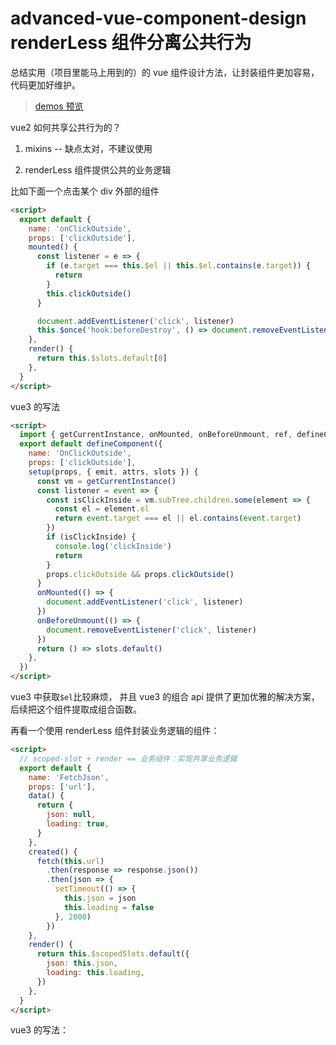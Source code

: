# advanced-vue-component-design renderLess 组件分离公共行为

总结实用（项目里能马上用到的）的 vue 组件设计方法，让封装组件更加容易，代码更加好维护。

> [demos 预览](https://jackchoumine.github.io/advanced-vue-component-design-demos/)

vue2 如何共享公共行为的？

1. mixins -- 缺点太对，不建议使用

2. renderLess 组件提供公共的业务逻辑

比如下面一个点击某个 div 外部的组件

```html
<script>
  export default {
    name: 'onClickOutside',
    props: ['clickOutside'],
    mounted() {
      const listener = e => {
        if (e.target === this.$el || this.$el.contains(e.target)) {
          return
        }
        this.clickOutside()
      }

      document.addEventListener('click', listener)
      this.$once('hook:beforeDestroy', () => document.removeEventListener('click', listener))
    },
    render() {
      return this.$slots.default[0]
    },
  }
</script>
```

vue3 的写法

```html
<script>
  import { getCurrentInstance, onMounted, onBeforeUnmount, ref, defineComponent } from 'vue'
  export default defineComponent({
    name: 'OnClickOutside',
    props: ['clickOutside'],
    setup(props, { emit, attrs, slots }) {
      const vm = getCurrentInstance()
      const listener = event => {
        const isClickInside = vm.subTree.children.some(element => {
          const el = element.el
          return event.target === el || el.contains(event.target)
        })
        if (isClickInside) {
          console.log('clickInside')
          return
        }
        props.clickOutside && props.clickOutside()
      }
      onMounted(() => {
        document.addEventListener('click', listener)
      })
      onBeforeUnmount(() => {
        document.removeEventListener('click', listener)
      })
      return () => slots.default()
    },
  })
</script>
```

vue3 中获取`$el`比较麻烦， 并且 vue3 的组合 api 提供了更加优雅的解决方案，后续把这个组件提取成组合函数。

再看一个使用 renderLess 组件封装业务逻辑的组件：

```html
<script>
  // scoped-slot + render == 业务组件：实现共享业务逻辑
  export default {
    name: 'FetchJson',
    props: ['url'],
    data() {
      return {
        json: null,
        loading: true,
      }
    },
    created() {
      fetch(this.url)
        .then(response => response.json())
        .then(json => {
          setTimeout(() => {
            this.json = json
            this.loading = false
          }, 2000)
        })
    },
    render() {
      return this.$scopedSlots.default({
        json: this.json,
        loading: this.loading,
      })
    },
  }
</script>
```

vue3 的写法：

```html

```
